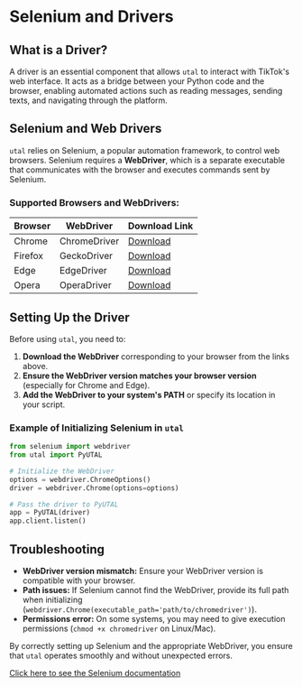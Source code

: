 # Selenium and Drivers

## What is a Driver?
A driver is an essential component that allows `utal` to interact with TikTok's web interface. It acts as a bridge between your Python code and the browser, enabling automated actions such as reading messages, sending texts, and navigating through the platform.

## Selenium and Web Drivers
`utal` relies on Selenium, a popular automation framework, to control web browsers. Selenium requires a **WebDriver**, which is a separate executable that communicates with the browser and executes commands sent by Selenium.

### Supported Browsers and WebDrivers:
| Browser   | WebDriver        | Download Link |
|-----------|-----------------|---------------|
| Chrome    | ChromeDriver    | [Download](https://sites.google.com/chromium.org/driver/) |
| Firefox   | GeckoDriver     | [Download](https://github.com/mozilla/geckodriver/releases) |
| Edge      | EdgeDriver      | [Download](https://developer.microsoft.com/en-us/microsoft-edge/tools/webdriver/) |
| Opera     | OperaDriver     | [Download](https://github.com/operasoftware/operachromiumdriver) |

## Setting Up the Driver
Before using `utal`, you need to:
1. **Download the WebDriver** corresponding to your browser from the links above.
2. **Ensure the WebDriver version matches your browser version** (especially for Chrome and Edge).
3. **Add the WebDriver to your system's PATH** or specify its location in your script.

### Example of Initializing Selenium in `utal`
```python
from selenium import webdriver
from utal import PyUTAL

# Initialize the WebDriver
options = webdriver.ChromeOptions()
driver = webdriver.Chrome(options=options)

# Pass the driver to PyUTAL
app = PyUTAL(driver)
app.client.listen()
```

## Troubleshooting
- **WebDriver version mismatch:** Ensure your WebDriver version is compatible with your browser.
- **Path issues:** If Selenium cannot find the WebDriver, provide its full path when initializing (`webdriver.Chrome(executable_path='path/to/chromedriver')`).
- **Permissions error:** On some systems, you may need to give execution permissions (`chmod +x chromedriver` on Linux/Mac).

By correctly setting up Selenium and the appropriate WebDriver, you ensure that `utal` operates smoothly and without unexpected errors.

[Click here to see the Selenium documentation](https://www.selenium.dev/documentation/)